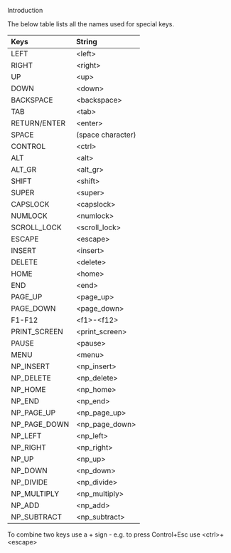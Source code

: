 Introduction

The below table lists all the names used for special keys.

| Keys | String |
|:---------|:-----------|
| LEFT | \<left> |
| RIGHT | \<right> |
| UP | \<up> |
| DOWN | \<down> |
| BACKSPACE | \<backspace> |
| TAB | \<tab> |
| RETURN/ENTER | \<enter> |
| SPACE | (space character) |
| CONTROL | \<ctrl> |
| ALT | \<alt> |
| ALT_GR | \<alt_gr> |
| SHIFT | \<shift> |
| SUPER | \<super> |
| CAPSLOCK | \<capslock> |
| NUMLOCK | \<numlock> |
| SCROLL_LOCK | \<scroll_lock> |
| ESCAPE | \<escape> |
| INSERT | \<insert> |
| DELETE | \<delete> |
| HOME | \<home> |
| END | \<end> |
| PAGE_UP | \<page_up> |
| PAGE_DOWN | \<page_down> |
| F1-F12 | \<f1>-\<f12> |
| PRINT_SCREEN | \<print_screen> |
| PAUSE | \<pause> |
| MENU | \<menu> |
| NP_INSERT | \<np_insert> |
| NP_DELETE | \<np_delete> |
| NP_HOME | \<np_home> |
| NP_END | \<np_end> |
| NP_PAGE_UP | \<np_page_up> |
| NP_PAGE_DOWN | \<np_page_down> |
| NP_LEFT | \<np_left> |
| NP_RIGHT | \<np_right> |
| NP_UP | \<np_up> |
| NP_DOWN | \<np_down> |
| NP_DIVIDE | \<np_divide> |
| NP_MULTIPLY | \<np_multiply> |
| NP_ADD | \<np_add> |
| NP_SUBTRACT | \<np_subtract> |

To combine two keys use a + sign - e.g. to press Control+Esc use \<ctrl>+\<escape>